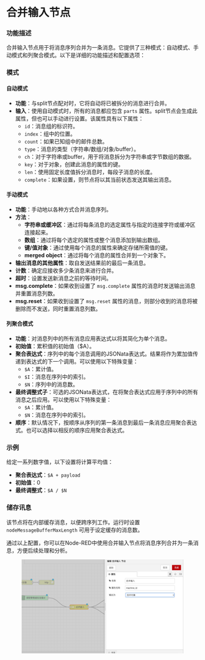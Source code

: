 # 合并输入节点

### 功能描述

合并输入节点用于将消息序列合并为一条消息。它提供了三种模式：自动模式、手动模式和列聚合模式。以下是详细的功能描述和配置选项：

### 模式

#### **自动模式**

* **功能**：与split节点配对时，它将自动将已被拆分的消息进行合并。
* **输入**：使用自动模式时，所有的消息都应包含 `parts` 属性。split节点会生成此属性，但也可以手动进行设置。该属性具有以下属性：
  * `id`：消息组的标识符。
  * `index`：组中的位置。
  * `count`：如果已知组中的邮件总数。
  * `type`：消息的类型（字符串/数组/对象/buffer）。
  * `ch`：对于字符串或buffer，用于将消息拆分为字符串或字节数组的数据。
  * `key`：对于对象，创建此消息的属性的键。
  * `len`：使用固定长度值拆分消息时，每段子消息的长度。
  * `complete`：如果设置，则节点将以其当前状态发送其输出消息。

#### **手动模式**

* **功能**：手动地以各种方式合并消息序列。
* **方法**：
  * **字符串或缓冲区**：通过将每条消息的选定属性与指定的连接字符或缓冲区连接起来。
  * **数组**：通过将每个选定的属性或整个消息添加到输出数组。
  * **键/值对象**：通过使用每个消息的属性来确定存储所需值的键。
  * **merged object**：通过将每个消息的属性合并到一个对象下。
* **输出消息的其他属性**：取自发送结果前的最后一条消息。
* **计数**：确定应接收多少条消息来进行合并。
* **超时**：设置发送新消息之前的等待时间。
* **msg.complete**：如果收到设置了 `msg.complete` 属性的消息时发送输出消息并重置消息列数。
* **msg.reset**：如果收到设置了 `msg.reset` 属性的消息，则部分收到的消息将被删除而不发送，同时重置消息列数。

#### **列聚合模式**

* **功能**：对消息列中的所有消息应用表达式以将其简化为单个消息。
* **初始值**：累积值的初始值（$A）。
* **聚合表达式**：序列中的每个消息调用的JSONata表达式。结果将作为累加值传递到表达式的下一个调用。可以使用以下特殊变量：
  * `$A`：累计值。
  * `$I`：消息在序列中的索引。
  * `$N`：序列中的消息数。
* **最终调整式子**：可选的JSONata表达式，在将聚合表达式应用于序列中的所有消息之后应用。可以使用以下特殊变量：
  * `$A`：累计值。
  * `$N`：消息在序列中的索引。
* **顺序**：默认情况下，按顺序从序列的第一条消息到最后一条消息应用聚合表达式。也可以选择以相反的顺序应用聚合表达式。

### 示例

给定一系列数字值，以下设置将计算平均值：

* **聚合表达式**：`$A + payload`
* **初始值**：0
* **最终调整式**：`$A / $N`

### 储存讯息

该节点将在内部缓存消息，以便跨序列工作。运行时设置 `nodeMessageBufferMaxLength` 可用于设定缓存的消息数。

通过以上配置，你可以在Node-RED中使用合并输入节点将消息序列合并为一条消息，方便后续处理和分析。

<figure><img src="../.gitbook/assets/合并节点.png" alt=""><figcaption></figcaption></figure>
